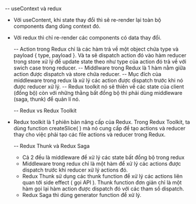 -- useContext và redux

- Với useContent, khi state thay đổi thì sẽ re-render lại toàn bộ components đang dùng context đó.
- Với redux thì chỉ re-render các components có data thay đổi.

  -- Action trong Redux chỉ là các hàm trả về một object chứa type và payload { type, payload }. Và ta sẽ dispatch action đó vào hàm reducer trong store xử lý để update state theo như type của action đó trả về với swich case trong reducer.
  -- Middlware trong Redux là 1 hàm nằm giữa action được dispatch và store chứa reducer.
  -- Mục đích của middleware trong redux là xử lý các action được dispatch trước khi nó được reducer xử lý.
  -- Redux toolkit nó sẽ thiên về các state của client (đồng bộ) còn với những thằng bất đồng bộ thì phải dùng middleware (saga, thunk) để quản lí nó.

  -- Redux vs Redux Toolkit

- Redux toolkit là 1 phiên bản nâng cấp của Redux. Trong Redux Toolkit, ta dùng function createSlice( ) mà nó cung cấp để tạo actions và reducer thay cho việc phải tạo các file actions và reducer trong Redux.

  -- Redux Thunk và Redux Saga

  - Cả 2 đều là middleware để xử lý các state bất đồng bộ trong redux
  - Middleware trong redux chỉ là một hàm để xử lý các actions được dispatch trước khi reducer xử lý actions đó.
  - Redux Thunk sử dụng các thunk function để xử lý các actions liên quan tới side effect ( gọi API ). Thunk function đơn giản chỉ là một hàm gọi lại hàm action được dispatch đó với các tham số dispatch.
  - Redux Saga thì dùng generator function để xử lý.
